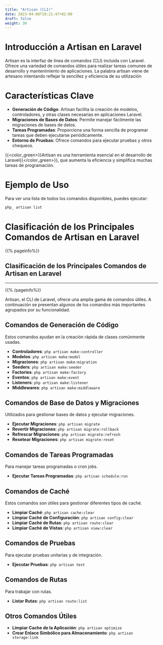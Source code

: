 ```yaml
---
title: "Artisan (CLI)"
date: 2023-04-08T18:21:47+02:00
draft: false
weight: 30
---
```


# Introducción a Artisan en Laravel

Artisan es la interfaz de línea de comandos (CLI) incluida con Laravel.    
Ofrece una variedad de comandos útiles para realizar tareas comunes de desarrollo y mantenimiento de aplicaciones.
La palabra artisan viene de artesano intentando reflejar la sencillez y eficiencia de su utilización

# Características Clave

- **Generación de Código**: Artisan facilita la creación de modelos, controladores, y otras clases necesarias en aplicaciones Laravel.
- **Migraciones de Bases de Datos**: Permite manejar fácilmente las migraciones de bases de datos.
- **Tareas Programadas**: Proporciona una forma sencilla de programar tareas que deben ejecutarse periódicamente.
- **Entorno de Pruebas**: Ofrece comandos para ejecutar pruebas y otros chequeos.

{{<color_green>}}Artisan es una herramienta esencial en el desarrollo de Laravel{{</color_green>}}, que aumenta la eficiencia y simplifica muchas tareas de programación.
# Ejemplo de Uso

Para ver una lista de todos los comandos disponibles, puedes ejecutar:

```bash
php_ artisan list
```
# Clasificación de los Principales Comandos de Artisan en Laravel
{{% pageinfo%}}
## Clasificación de los Principales Comandos de Artisan en Laravel 
****

{{% /pageinfo%}}


Artisan, el CLI de Laravel, ofrece una amplia gama de comandos útiles. A continuación se presentan algunos de los comandos más importantes agrupados por su funcionalidad.

## Comandos de Generación de Código

Estos comandos ayudan en la creación rápida de clases comúnmente usadas.

- **Controladores**: `php artisan make:controller`
- **Modelos**: `php artisan make:model`
- **Migraciones**: `php artisan make:migration`
- **Seeders**: `php artisan make:seeder`
- **Factories**: `php artisan make:factory`
- **Eventos**: `php artisan make:event`
- **Listeners**: `php artisan make:listener`
- **Middlewares**: `php artisan make:middleware`

## Comandos de Base de Datos y Migraciones

Utilizados para gestionar bases de datos y ejecutar migraciones.

- **Ejecutar Migraciones**: `php artisan migrate`
- **Revertir Migraciones**: `php artisan migrate:rollback`
- **Refrescar Migraciones**: `php artisan migrate:refresh`
- **Resetear Migraciones**: `php artisan migrate:reset`

## Comandos de Tareas Programadas

Para manejar tareas programadas o cron jobs.

- **Ejecutar Tareas Programadas**: `php artisan schedule:run`

## Comandos de Caché

Estos comandos son útiles para gestionar diferentes tipos de caché.

- **Limpiar Caché**: `php artisan cache:clear`
- **Limpiar Caché de Configuración**: `php artisan config:clear`
- **Limpiar Caché de Rutas**: `php artisan route:clear`
- **Limpiar Caché de Vistas**: `php artisan view:clear`

## Comandos de Pruebas

Para ejecutar pruebas unitarias y de integración.

- **Ejecutar Pruebas**: `php artisan test`

## Comandos de Rutas

Para trabajar con rutas.

- **Listar Rutas**: `php artisan route:list`

## Otros Comandos Útiles

- **Limpiar Cache de la Aplicación**: `php artisan optimize`
- **Crear Enlace Simbólico para Almacenamiento**: `php artisan storage:link`
